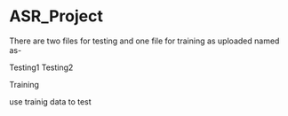 # ASR_Project

There are two files for testing and one file for training as uploaded named as-

Testing1
Testing2

Training

use trainig data to test 
